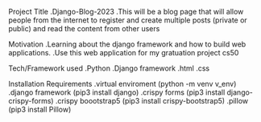 Project Title
    .Django-Blog-2023
    .This will be a blog page that will allow people from the internet to register and create multiple posts (private or public) and read the content from other users

Motivation
    .Learning about the django framework and how to build web applications.
    .Use this web application for my gratuation project cs50


Tech/Framework used
    .Python
    .Django framework
    .html 
    .css

Installation Requirements
    .virtual enviroment    (python -m venv v_env)
    .django framework      (pip3 install django)
    .crispy forms          (pip3 install django-crispy-forms)
    .crispy boootstrap5    (pip3 install crispy-bootstrap5)
    .pillow                (pip3 install Pillow)